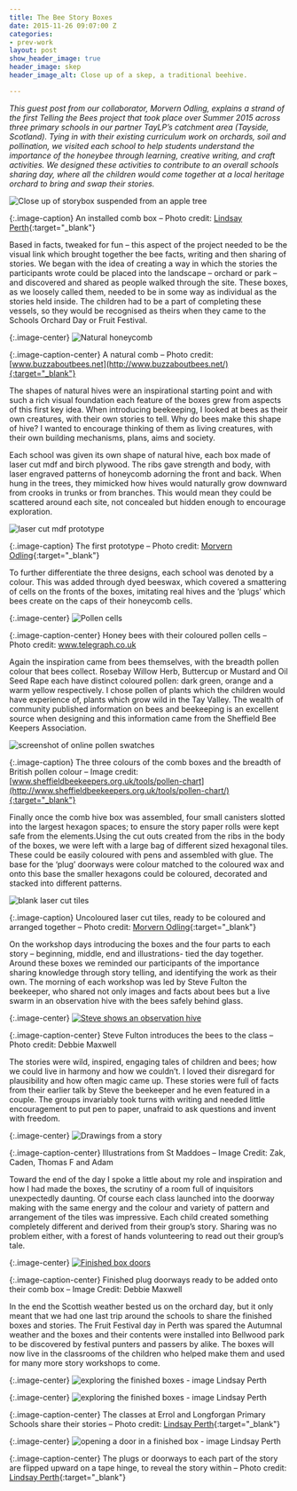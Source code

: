 ```yaml
---
title: The Bee Story Boxes
date: 2015-11-26 09:07:00 Z
categories:
- prev-work
layout: post
show_header_image: true
header_image: skep
header_image_alt: Close up of a skep, a traditional beehive.

---
```


*This guest post from our collaborator, Morvern Odling, explains a strand of the first Telling the Bees project that took place over Summer 2015 across three primary schools in our partner TayLP’s catchment area (Tayside, Scotland). Tying in with their existing curriculum work on orchards, soil and pollination, we visited each school to help students understand the importance of the honeybee through learning, creative writing, and craft activities. We designed these activities to contribute to an overall schools sharing day, where all the children would come together at a local heritage orchard to bring and swap their stories.*

![Close up of storybox suspended from an apple tree](/uploads/2-a1bcbb.jpg)

{:.image-caption}
An installed comb box – Photo credit:  [Lindsay Perth](http://lippi.org/){:target="_blank"}

Based in facts, tweaked for fun – this aspect of the project needed to be the visual link which brought together the bee facts, writing and then sharing of stories. We began with the idea of creating a way in which the stories the participants wrote could be placed into the landscape – orchard or park – and discovered and shared as people walked through the site. These boxes, as we loosely called them, needed to be in some way as individual as the stories held inside. The children had to be a part of completing these vessels, so they would be recognised as theirs when they came to the Schools Orchard Day or Fruit Festival.

{:.image-center}
![Natural honeycomb](/uploads/3-72c695.jpg)

{:.image-caption-center}
A natural comb – Photo credit: [www.buzzaboutbees.net](http://www.buzzaboutbees.net/){:target="_blank"}

The shapes of natural hives were an inspirational starting point and with such a rich visual foundation each feature of the boxes grew from aspects of this first key idea. When introducing beekeeping, I looked at bees as their own creatures, with their own stories to tell. Why do bees make this shape of hive? I wanted to encourage thinking of them as living creatures, with their own building mechanisms, plans, aims and society.

Each school was given its own shape of natural hive, each box made of laser cut mdf and birch plywood. The ribs gave strength and body, with laser engraved patterns of honeycomb adorning the front and back. When hung in the trees, they mimicked how hives would naturally grow downward from crooks in trunks or from branches. This would mean they could be scattered around each site, not concealed but hidden enough to encourage exploration.

![laser cut mdf prototype](/uploads/4-bab324.jpg)

{:.image-caption}
The first prototype – Photo credit: [Morvern Odling](http://www.morvernodling.co.uk){:target="_blank"}

To further differentiate the three designs, each school was denoted by a colour. This was added through dyed beeswax, which covered a smattering of cells on the fronts of the boxes, imitating real hives and the ‘plugs’ which bees create on the caps of their honeycomb cells.

{:.image-center}
![Pollen cells](/uploads/5-faa174.jpg)

{:.image-caption-center}
Honey bees with their coloured pollen cells – Photo credit: www.telegraph.co.uk

Again the inspiration came from bees themselves, with the breadth pollen colour that bees collect. Rosebay Willow Herb, Buttercup or Mustard and Oil Seed Rape each have distinct coloured pollen: dark green, orange and a warm yellow respectively. I chose pollen of plants which the children would have experience of, plants which grow wild in the Tay Valley. The wealth of community published information on bees and beekeeping is an excellent source when designing and this information came from the Sheffield Bee Keepers Association.

![screenshot of online pollen swatches](/uploads/6-271b9c.jpg)

{:.image-caption}
The three colours of the comb boxes and the breadth of British pollen colour – Image credit: [www.sheffieldbeekeepers.org.uk/tools/pollen-chart](http://www.sheffieldbeekeepers.org.uk/tools/pollen-chart/){:target="_blank"}

Finally once the comb hive box was assembled, four small canisters slotted into the largest hexagon spaces; to ensure the story paper rolls were kept safe from the elements.Using the cut outs created from the ribs in the body of the boxes, we were left with a large bag of different sized hexagonal tiles. These could be easily coloured with pens and assembled with glue. The base for the ‘plug’ doorways were colour matched to the coloured wax and onto this base the smaller hexagons could be coloured, decorated and stacked into different patterns.

![blank laser cut tiles](/uploads/7-c72000.jpg)

{:.image-caption}
Uncoloured laser cut tiles, ready to be coloured and arranged together – Photo credit: [Morvern Odling](http://www.morvernodling.co.uk){:target="_blank"}

On the workshop days introducing the boxes and the four parts to each story – beginning, middle, end and illustrations- tied the day together. Around these boxes we reminded our participants of the importance sharing knowledge through story telling, and identifying the work as their own. The morning of each workshop was led by Steve Fulton the beekeeper, who shared not only images and facts about bees but a live swarm in an observation hive with the bees safely behind glass.

{:.image-center}
[![Steve shows an observation hive](/uploads/SteveBees320.jpg)](/uploads/SteveBees.jpg)

{:.image-caption-center}
Steve Fulton introduces the bees to the class – Photo credit: Debbie Maxwell

The stories were wild, inspired, engaging tales of children and bees; how we could live in harmony and how we couldn’t. I loved their disregard for plausibility and how often magic came up. These stories were full of facts from their earlier talk by Steve the beekeeper and he even featured in a couple. The groups invariably took turns with writing and needed little encouragement to put pen to paper, unafraid to ask questions and invent with freedom.

{:.image-center}
![Drawings from a story](/uploads/9.jpg)

{:.image-caption-center}
Illustrations from St Maddoes – Image Credit: Zak, Caden, Thomas F and Adam

Toward the end of the day I spoke a little about my role and inspiration and how I had made the boxes, the scrutiny of a room full of inquisitors unexpectedly daunting. Of course each class launched into the doorway making with the same energy and the colour and variety of pattern and arrangement of the tiles was impressive. Each child created something completely different and derived from their group’s story. Sharing was no problem either, with a forest of hands volunteering to read out their group’s tale.

{:.image-center}
[![Finished box doors](/uploads/storybox_doors_320.jpg)](/uploads/storybox_doors_lg.jpg)

{:.image-caption-center}
Finished plug doorways ready to be added onto their comb box – Image Credit: Debbie Maxwell

In the end the Scottish weather bested us on the orchard day, but it only meant that we had one last trip around the schools to share the finished boxes and stories. The Fruit Festival day in Perth was spared the Autumnal weather and the boxes and their contents were installed into Bellwood park to be discovered by festival punters and passers by alike. The boxes will now live in the classrooms of the children who helped make them and used for many more story workshops to come.

{:.image-center}
![exploring the finished boxes - image Lindsay Perth](/uploads/11.jpg)

{:.image-center}
![exploring the finished boxes - image Lindsay Perth](/uploads/12.jpg)

{:.image-caption-center}
The classes at Errol and Longforgan Primary Schools share their stories – Photo credit: [Lindsay Perth](http://lippi.org/){:target="_blank"}

{:.image-center}
![opening a door in a finished box - image Lindsay Perth](/uploads/13.jpg)

{:.image-caption-center}
The plugs or doorways to each part of the story are flipped upward on a tape hinge, to reveal the story within – Photo credit: [Lindsay Perth](http://lippi.org/){:target="_blank"}
